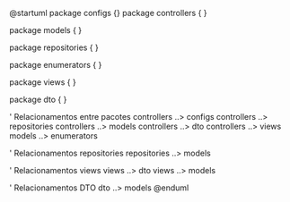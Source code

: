 @startuml
package configs {}
package controllers {
}

package models {
}

package repositories {
}

package enumerators {
}

package views {
}

package dto {
}

' Relacionamentos entre pacotes
controllers ..> configs
controllers ..> repositories
controllers ..> models
controllers ..> dto
controllers ..> views
models ..> enumerators


' Relacionamentos repositories
repositories ..> models

' Relacionamentos views
views ..> dto
views ..> models

' Relacionamentos DTO
dto ..> models
@enduml